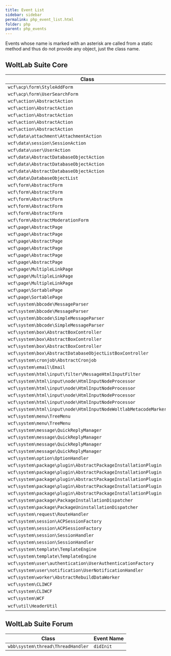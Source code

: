 ```yaml
---
title: Event List
sidebar: sidebar
permalink: php_event_list.html
folder: php
parent: php_events
---
```


Events whose name is marked with an asterisk are called from a static method and thus do not provide any object, just the class name. 

## WoltLab Suite Core

| Class | Event Name |
|-------|------------|
|`wcf\acp\form\StyleAddForm`|`setVariables`|
|`wcf\acp\form\UserSearchForm`|`search`|
|`wcf\action\AbstractAction`|`checkModules`|
|`wcf\action\AbstractAction`|`checkPermissions`|
|`wcf\action\AbstractAction`|`execute`|
|`wcf\action\AbstractAction`|`executed`|
|`wcf\action\AbstractAction`|`readParameters`|
|`wcf\data\attachment\AttachmentAction`|`generateThumbnail`|
|`wcf\data\session\SessionAction`|`keepAlive`|
|`wcf\data\user\UserAction`|`rename`|
|`wcf\data\AbstractDatabaseObjectAction`|`finalizeAction`|
|`wcf\data\AbstractDatabaseObjectAction`|`initializeAction`|
|`wcf\data\AbstractDatabaseObjectAction`|`validateAction`|
|`wcf\data\DatabaseObjectList`|`init`|
|`wcf\form\AbstractForm`|`readFormParameters`|
|`wcf\form\AbstractForm`|`save`|
|`wcf\form\AbstractForm`|`saved`|
|`wcf\form\AbstractForm`|`submit`|
|`wcf\form\AbstractForm`|`validate`|
|`wcf\form\AbstractModerationForm`|`prepareSave`|
|`wcf\page\AbstractPage`|`assignVariables`|
|`wcf\page\AbstractPage`|`checkModules`|
|`wcf\page\AbstractPage`|`checkPermissions`|
|`wcf\page\AbstractPage`|`readData`|
|`wcf\page\AbstractPage`|`readParameters`|
|`wcf\page\AbstractPage`|`show`|
|`wcf\page\MultipleLinkPage`|`beforeReadObjects`|
|`wcf\page\MultipleLinkPage`|`calculateNumberOfPages`|
|`wcf\page\MultipleLinkPage`|`countItems`|
|`wcf\page\SortablePage`|`validateSortField`|
|`wcf\page\SortablePage`|`validateSortOrder`|
|`wcf\system\bbcode\MessageParser`|`afterParsing`|
|`wcf\system\bbcode\MessageParser`|`beforeParsing`|
|`wcf\system\bbcode\SimpleMessageParser`|`afterParsing`|
|`wcf\system\bbcode\SimpleMessageParser`|`beforeParsing`|
|`wcf\system\box\AbstractBoxController`|`__construct`|
|`wcf\system\box\AbstractBoxController`|`afterLoadContent`|
|`wcf\system\box\AbstractBoxController`|`beforeLoadContent`|
|`wcf\system\box\AbstractDatabaseObjectListBoxController`|`readObjects`|
|`wcf\system\cronjob\AbstractCronjob`|`execute`|
|`wcf\system\email\Email`|`getJobs`|
|`wcf\system\html\input\filter\MessageHtmlInputFilter`|`setAttributeDefinitions`|
|`wcf\system\html\input\node\HtmlInputNodeProcessor`|`afterProcess`|
|`wcf\system\html\input\node\HtmlInputNodeProcessor`|`beforeEmbeddedProcess`|
|`wcf\system\html\input\node\HtmlInputNodeProcessor`|`beforeProcess`|
|`wcf\system\html\input\node\HtmlInputNodeProcessor`|`parseEmbeddedContent`|
|`wcf\system\html\input\node\HtmlInputNodeWoltlabMetacodeMarker`|`filterGroups`|
|`wcf\system\menu\TreeMenu`|`init`|
|`wcf\system\menu\TreeMenu`|`loadCache`|
|`wcf\system\message\QuickReplyManager`|`createMessage`|
|`wcf\system\message\QuickReplyManager`|`createdMessage`|
|`wcf\system\message\QuickReplyManager`|`getMessage`|
|`wcf\system\message\QuickReplyManager`|`validateParameters`|
|`wcf\system\option\OptionHandler`|`afterReadCache`|
|`wcf\system\package\plugin\AbstractPackageInstallationPlugin`|`construct`|
|`wcf\system\package\plugin\AbstractPackageInstallationPlugin`|`hasUninstall`|
|`wcf\system\package\plugin\AbstractPackageInstallationPlugin`|`install`|
|`wcf\system\package\plugin\AbstractPackageInstallationPlugin`|`uninstall`|
|`wcf\system\package\plugin\AbstractPackageInstallationPlugin`|`update`|
|`wcf\system\package\PackageInstallationDispatcher`|`postInstall`|
|`wcf\system\package\PackageUninstallationDispatcher`|`postUninstall`|
|`wcf\system\request\RouteHandler`|`didInit`| 
|`wcf\system\session\ACPSessionFactory`|`afterInit`|
|`wcf\system\session\ACPSessionFactory`|`beforeInit`|
|`wcf\system\session\SessionHandler`|`afterChangeUser`|
|`wcf\system\session\SessionHandler`|`beforeChangeUser`|
|`wcf\system\template\TemplateEngine`|`afterDisplay`|
|`wcf\system\template\TemplateEngine`|`beforeDisplay`|
|`wcf\system\user\authentication\UserAuthenticationFactory`|`init`|
|`wcf\system\user\notification\UserNotificationHandler`|`fireEvent`|
|`wcf\system\worker\AbstractRebuildDataWorker`|`execute`|
|`wcf\system\CLIWCF`|`afterArgumentParsing`|
|`wcf\system\CLIWCF`|`beforeArgumentParsing`|
|`wcf\system\WCF`|`initialized`|
|`wcf\util\HeaderUtil`|`parseOutput`*|

## WoltLab Suite Forum

| Class | Event Name |
|-------|------------|
|`wbb\system\thread\ThreadHandler`|`didInit`|
